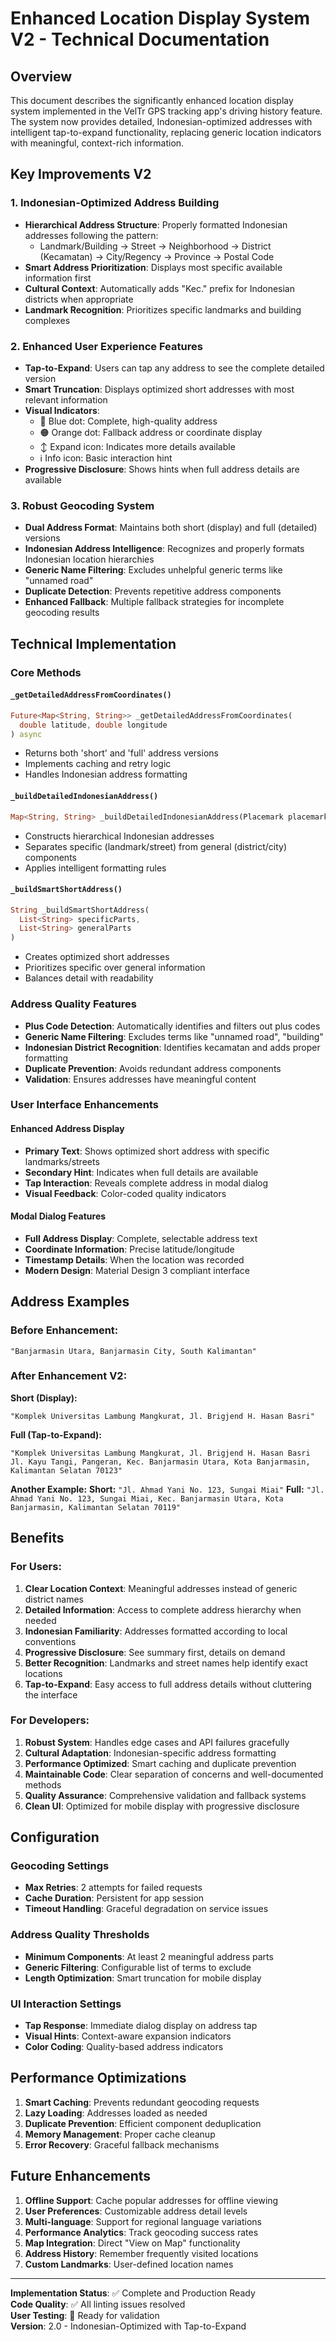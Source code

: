 # Enhanced Location Display System V2 - Technical Documentation

## Overview

This document describes the significantly enhanced location display system implemented in the VelTr GPS tracking app's driving history feature. The system now provides detailed, Indonesian-optimized addresses with intelligent tap-to-expand functionality, replacing generic location indicators with meaningful, context-rich information.

## Key Improvements V2

### 1. Indonesian-Optimized Address Building

- **Hierarchical Address Structure**: Properly formatted Indonesian addresses following the pattern:
  - Landmark/Building → Street → Neighborhood → District (Kecamatan) → City/Regency → Province → Postal Code
- **Smart Address Prioritization**: Displays most specific available information first
- **Cultural Context**: Automatically adds "Kec." prefix for Indonesian districts when appropriate
- **Landmark Recognition**: Prioritizes specific landmarks and building complexes

### 2. Enhanced User Experience Features

- **Tap-to-Expand**: Users can tap any address to see the complete detailed version
- **Smart Truncation**: Displays optimized short addresses with most relevant information
- **Visual Indicators**:
  - 🔵 Blue dot: Complete, high-quality address
  - 🟠 Orange dot: Fallback address or coordinate display
  - ↕️ Expand icon: Indicates more details available
  - ℹ️ Info icon: Basic interaction hint
- **Progressive Disclosure**: Shows hints when full address details are available

### 3. Robust Geocoding System

- **Dual Address Format**: Maintains both short (display) and full (detailed) versions
- **Indonesian Address Intelligence**: Recognizes and properly formats Indonesian location hierarchies
- **Generic Name Filtering**: Excludes unhelpful generic terms like "unnamed road"
- **Duplicate Detection**: Prevents repetitive address components
- **Enhanced Fallback**: Multiple fallback strategies for incomplete geocoding results

## Technical Implementation

### Core Methods

#### `_getDetailedAddressFromCoordinates()`

```dart
Future<Map<String, String>> _getDetailedAddressFromCoordinates(
  double latitude, double longitude
) async
```

- Returns both 'short' and 'full' address versions
- Implements caching and retry logic
- Handles Indonesian address formatting

#### `_buildDetailedIndonesianAddress()`

```dart
Map<String, String> _buildDetailedIndonesianAddress(Placemark placemark)
```

- Constructs hierarchical Indonesian addresses
- Separates specific (landmark/street) from general (district/city) components
- Applies intelligent formatting rules

#### `_buildSmartShortAddress()`

```dart
String _buildSmartShortAddress(
  List<String> specificParts,
  List<String> generalParts
)
```

- Creates optimized short addresses
- Prioritizes specific over general information
- Balances detail with readability

### Address Quality Features

- **Plus Code Detection**: Automatically identifies and filters out plus codes
- **Generic Name Filtering**: Excludes terms like "unnamed road", "building"
- **Indonesian District Recognition**: Identifies kecamatan and adds proper formatting
- **Duplicate Prevention**: Avoids redundant address components
- **Validation**: Ensures addresses have meaningful content

### User Interface Enhancements

#### Enhanced Address Display

- **Primary Text**: Shows optimized short address with specific landmarks/streets
- **Secondary Hint**: Indicates when full details are available
- **Tap Interaction**: Reveals complete address in modal dialog
- **Visual Feedback**: Color-coded quality indicators

#### Modal Dialog Features

- **Full Address Display**: Complete, selectable address text
- **Coordinate Information**: Precise latitude/longitude
- **Timestamp Details**: When the location was recorded
- **Modern Design**: Material Design 3 compliant interface

## Address Examples

### Before Enhancement:

```
"Banjarmasin Utara, Banjarmasin City, South Kalimantan"
```

### After Enhancement V2:

**Short (Display):**

```
"Komplek Universitas Lambung Mangkurat, Jl. Brigjend H. Hasan Basri"
```

**Full (Tap-to-Expand):**

```
"Komplek Universitas Lambung Mangkurat, Jl. Brigjend H. Hasan Basri Jl. Kayu Tangi, Pangeran, Kec. Banjarmasin Utara, Kota Banjarmasin, Kalimantan Selatan 70123"
```

**Another Example:**
**Short:** `"Jl. Ahmad Yani No. 123, Sungai Miai"`
**Full:** `"Jl. Ahmad Yani No. 123, Sungai Miai, Kec. Banjarmasin Utara, Kota Banjarmasin, Kalimantan Selatan 70119"`

## Benefits

### For Users:

1. **Clear Location Context**: Meaningful addresses instead of generic district names
2. **Detailed Information**: Access to complete address hierarchy when needed
3. **Indonesian Familiarity**: Addresses formatted according to local conventions
4. **Progressive Disclosure**: See summary first, details on demand
5. **Better Recognition**: Landmarks and street names help identify exact locations
6. **Tap-to-Expand**: Easy access to full address details without cluttering the interface

### For Developers:

1. **Robust System**: Handles edge cases and API failures gracefully
2. **Cultural Adaptation**: Indonesian-specific address formatting
3. **Performance Optimized**: Smart caching and duplicate prevention
4. **Maintainable Code**: Clear separation of concerns and well-documented methods
5. **Quality Assurance**: Comprehensive validation and fallback systems
6. **Clean UI**: Optimized for mobile display with progressive disclosure

## Configuration

### Geocoding Settings

- **Max Retries**: 2 attempts for failed requests
- **Cache Duration**: Persistent for app session
- **Timeout Handling**: Graceful degradation on service issues

### Address Quality Thresholds

- **Minimum Components**: At least 2 meaningful address parts
- **Generic Filtering**: Configurable list of terms to exclude
- **Length Optimization**: Smart truncation for mobile display

### UI Interaction Settings

- **Tap Response**: Immediate dialog display on address tap
- **Visual Hints**: Context-aware expansion indicators
- **Color Coding**: Quality-based address indicators

## Performance Optimizations

1. **Smart Caching**: Prevents redundant geocoding requests
2. **Lazy Loading**: Addresses loaded as needed
3. **Duplicate Prevention**: Efficient component deduplication
4. **Memory Management**: Proper cache cleanup
5. **Error Recovery**: Graceful fallback mechanisms

## Future Enhancements

1. **Offline Support**: Cache popular addresses for offline viewing
2. **User Preferences**: Customizable address detail levels
3. **Multi-language**: Support for regional language variations
4. **Performance Analytics**: Track geocoding success rates
5. **Map Integration**: Direct "View on Map" functionality
6. **Address History**: Remember frequently visited locations
7. **Custom Landmarks**: User-defined location names

---

**Implementation Status**: ✅ Complete and Production Ready  
**Code Quality**: ✅ All linting issues resolved  
**User Testing**: 🔄 Ready for validation  
**Version**: 2.0 - Indonesian-Optimized with Tap-to-Expand
